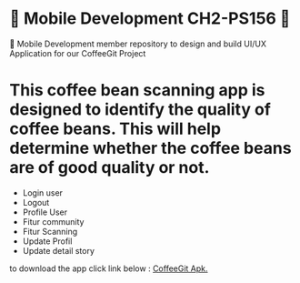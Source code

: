 # 📱 Mobile Development CH2-PS156 📱

🎨 Mobile Development member repository to design and build UI/UX Application for our CoffeeGit Project

# This coffee bean scanning app is designed to identify the quality of coffee beans. This will help determine whether the coffee beans are of good quality or not.

- Login user 
- Logout
- Profile User
- Fitur community
- Fitur Scanning 
- Update Profil
- Update detail story
  
to download the app click link below :
[CoffeeGit Apk.](https://drive.google.com/drive/folders/1TJQc242w6O3OAT7ALcqdK61Yri2ABLTl?usp=sharing)
